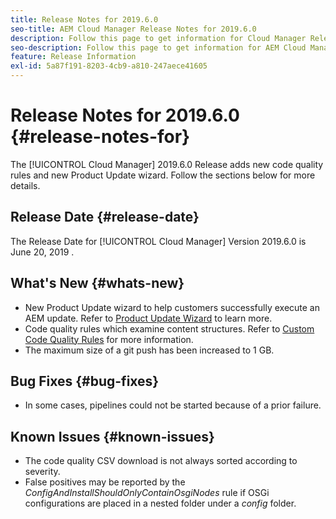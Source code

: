 ```yaml
---
title: Release Notes for 2019.6.0
seo-title: AEM Cloud Manager Release Notes for 2019.6.0
description: Follow this page to get information for Cloud Manager Release 2019.6.0.
seo-description: Follow this page to get information for AEM Cloud Manager Release 2019.6.0.
feature: Release Information
exl-id: 5a87f191-8203-4cb9-a810-247aece41605
---
```

# Release Notes for 2019.6.0 {#release-notes-for}

The [!UICONTROL Cloud Manager] 2019.6.0 Release adds new code quality rules and new Product Update wizard. Follow the sections below for more details.

## Release Date {#release-date}

The Release Date for [!UICONTROL Cloud Manager] Version 2019.6.0 is June 20, 2019 .

## What's New {#whats-new}

* New Product Update wizard to help customers successfully execute an AEM update. Refer to [Product Update Wizard](overview-productupdate-wizard.md) to learn more.
* Code quality rules which examine content structures. Refer to [Custom Code Quality Rules](custom-code-quality-rules.md) for more information.
* The maximum size of a git push has been increased to 1 GB.

## Bug Fixes {#bug-fixes}

* In some cases, pipelines could not be started because of a prior failure.

## Known Issues {#known-issues}

* The code quality CSV download is not always sorted according to severity.
* False positives may be reported by the *ConfigAndInstallShouldOnlyContainOsgiNodes* rule if OSGi configurations are placed in a nested folder under a *config* folder.
